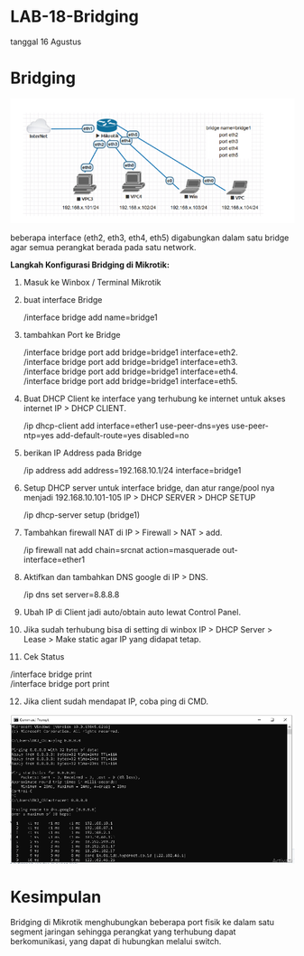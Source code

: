 # LAB-18-Bridging
tanggal 16 Agustus 

# Bridging

![n](BRIGTP.PNG) 

beberapa interface (eth2, eth3, eth4, eth5) digabungkan dalam satu bridge 
agar semua perangkat berada pada satu network.


**Langkah Konfigurasi Bridging di Mikrotik:**

1. Masuk ke Winbox / Terminal Mikrotik
2. buat interface Bridge

    /interface bridge add name=bridge1

3. tambahkan Port ke Bridge
   
   /interface bridge port add bridge=bridge1 interface=eth2.   
   /interface bridge port add bridge=bridge1 interface=eth3.     
   /interface bridge port add bridge=bridge1 interface=eth4.     
   /interface bridge port add bridge=bridge1 interface=eth5.
       
4. Buat DHCP Client ke interface yang terhubung ke internet untuk akses internet
   IP > DHCP CLIENT.

   /ip dhcp-client add interface=ether1 use-peer-dns=yes use-peer-ntp=yes add-default-route=yes disabled=no

5. berikan IP Address pada Bridge

   /ip address add address=192.168.10.1/24 interface=bridge1
   
6. Setup DHCP server untuk interface bridge, dan atur range/pool nya menjadi 192.168.10.101-105
    IP > DHCP SERVER > DHCP SETUP

    /ip dhcp-server setup
    (bridge1)   

8. Tambahkan firewall NAT di IP > Firewall > NAT > add.

    /ip firewall nat add chain=srcnat action=masquerade out-interface=ether1

9. Aktifkan dan tambahkan DNS google di IP > DNS.

    /ip dns set server=8.8.8.8
    
10. Ubah IP di Client jadi auto/obtain auto lewat Control Panel.
10. Jika sudah terhubung bisa di setting di winbox IP > DHCP Server > Lease > Make static agar IP yang didapat tetap.
11. Cek Status

   /interface bridge print     
   /interface bridge port print

 12. Jika client sudah mendapat IP, coba ping di CMD.

![m](oll.PNG)

# Kesimpulan
Bridging di Mikrotik menghubungkan beberapa port fisik ke dalam satu segment 
jaringan sehingga perangkat yang terhubung dapat berkomunikasi,
yang dapat di hubungkan melalui switch.
